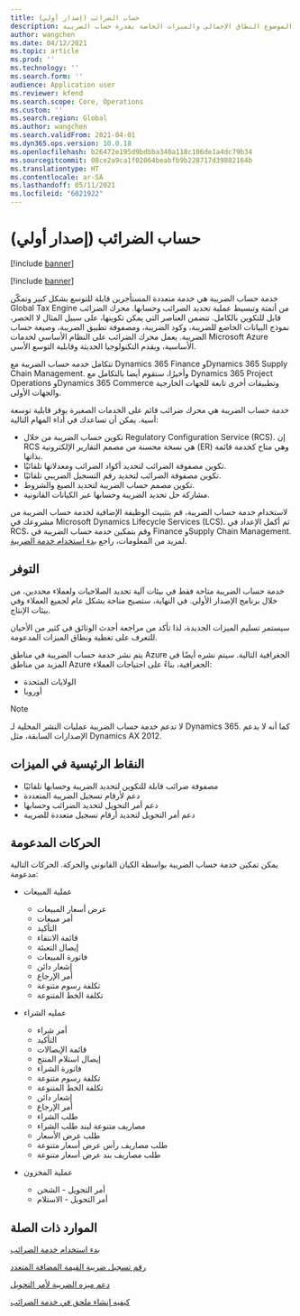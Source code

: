```yaml
---
title: (إصدار أولي) حساب الضرائب
description: يوضح هذا الموضوع النطاق الإجمالي والميزات الخاصة بقدرة حساب الضريبة.
author: wangchen
ms.date: 04/12/2021
ms.topic: article
ms.prod: ''
ms.technology: ''
ms.search.form: ''
audience: Application user
ms.reviewer: kfend
ms.search.scope: Core, Operations
ms.custom: ''
ms.search.region: Global
ms.author: wangchen
ms.search.validFrom: 2021-04-01
ms.dyn365.ops.version: 10.0.18
ms.openlocfilehash: b26472e195d9bdbba340a118c106de1a4dc79b34
ms.sourcegitcommit: 08ce2a9ca1f02064beabfb9b228717d39882164b
ms.translationtype: HT
ms.contentlocale: ar-SA
ms.lasthandoff: 05/11/2021
ms.locfileid: "6021922"
---
```

# <a name="tax-calculation-preview"></a>(إصدار أولي) حساب الضرائب

[!include [banner](../includes/banner.md)]

[!include [banner](../includes/preview-banner.md)]

خدمة حساب الضريبة هي خدمة متعددة المستأجرين قابلة للتوسع بشكل كبير وتمكّن Global Tax Engine من أتمتة وتبسيط عملية تحديد الضرائب وحسابها. محرك الضرائب قابل للتكوين بالكامل. تتضمن العناصر التي يمكن تكوينها، على سبيل المثال لا الحصر، نموذج البيانات الخاضع للضريبة، وكود الضريبة، ومصفوفة تطبيق الضريبة، وصيغة حساب الضريبة. يعمل محرك الضرائب على النظام الأساسي لخدمات Microsoft Azure الأساسية، ويقدم التكنولوجيا الحديثة وقابلية التوسع الأسي.

تتكامل خدمه حساب الضريبة مع Dynamics 365 Finance وDynamics 365 Supply Chain Management. وأخيرُا، ستقوم أيضا بالتكامل مع Dynamics 365 Project Operations وDynamics 365 Commerce وتطبيقات أخرى تابعة للجهات الخارجية والجهات الأولى.

خدمة حساب الضريبة هي محرك ضرائب قائم على الخدمات الصغيرة يوفر قابلية توسعة أسية. يمكن أن تساعدك في أداء المهام التالية:

- تكوين حساب الضريبة من خلال Regulatory Configuration Service (RCS). إن RCS هي نسخة محسنة من مصمم التقارير الإلكترونية (ER) وهي متاح كخدمة قائمة بذاتها.
- تكوين مصفوفة الضرائب لتحديد أكواد الضرائب ومعدلاتها تلقائيًا.
- تكوين مصفوفة الضرائب لتحديد رقم التسجيل الضريبي تلقائيًا.
- تكوين مصمم حساب الضريبة لتحديد الصيغ والشروط.
- مشاركة حل تحديد الضريبة وحسابها عبر الكيانات القانونية.

لاستخدام خدمة حساب الضريبة، قم بتثبيت الوظيفة الإضافية لخدمة حساب الضريبة من مشروعك في Microsoft Dynamics Lifecycle Services (LCS). ثم أكمل الإعداد في RCS، وقم بتمكين خدمة حساب الضريبة في Finance وSupply Chain Management. لمزيد من المعلومات، راجع [بدء استخدام خدمة الضريبة](./global-get-started-with-tax-calculation-service.md).

## <a name="availability"></a>التوفر

خدمة حساب الضريبة متاحة فقط في بيئات آلية تحديد الصلاحيات ولعملاء محددين، من خلال برنامج الإصدار الأولي. في النهاية، ستصبح متاحة بشكل عام لجميع العملاء وفي بيئات الإنتاج.

سيستمر تسليم الميزات الجديدة، لذا تأكد من مراجعة أحدث الوثائق في كثير من الأحيان للتعرف على تغطية ونطاق الميزات المدعومة.

يتم نشر خدمة حساب الضريبة في مناطق Azure الجغرافية التالية. سيتم نشره أيضًا في المزيد من مناطق Azure الجغرافية، بناءً على احتياجات العملاء:

- الولايات المتحدة
- أوروبا

> [!NOTE]
> لا تدعم خدمة حساب الضريبة عمليات النشر المحلية لـ Dynamics 365. كما أنه لا يدعم الإصدارات السابقة، مثل Dynamics AX 2012.

## <a name="feature-highlights"></a>النقاط الرئيسية في الميزات

- مصفوفة ضرائب قابلة للتكوين لتحديد الضريبة وحسابها تلقائيًا
- دعم لأرقام تسجيل الضريبة المتعددة
- دعم أمر التحويل لتحديد الضرائب وحسابها
- دعم أمر التحويل لتحديد أرقام تسجيل متعددة للضريبة

## <a name="supported-transactions"></a>الحركات المدعومة

يمكن تمكين خدمة حساب الضريبة بواسطة الكيان القانوني والحركة. الحركات التالية مدعومة:

- عملية المبيعات

    - عرض أسعار المبيعات
    - أمر مبيعات
    - التأكيد
    - قائمة الانتقاء
    - إيصال التعبئة
    - فاتورة المبيعات
    - إشعار دائن
    - أمر الإرجاع
    - تكلفة رسوم متنوعة
    - تكلفة الخط المتنوعة

- عمليه الشراء

    - أمر شراء
    - التأكيد
    - قائمة الإيصالات
    - إيصال استلام المنتج
    - فاتورة الشراء
    - تكلفة رسوم متنوعة
    - تكلفة الخط المتنوعة
    - إشعار دائن
    - أمر الإرجاع
    - طلب الشراء
    - مصاريف متنوعة لبند طلب الشراء
    - طلب عرض الأسعار
    - طلب مصاريف رأس عرض أسعار متنوعة
    - طلب مصاريف بند عرض أسعار متنوعة

- عملية المخزون

    - أمر التحويل - الشحن
    - أمر التحويل - الاستلام

## <a name="related-resources"></a>الموارد ذات الصلة

[بدء استخدام خدمة الضرائب](./global-get-started-with-tax-calculation-service.md)

[رقم تسجيل ضريبة القيمة المضافة المتعدد](./emea-multiple-vat-registration-numbers.md)

[دعم ميزه الضريبة لأمر التحويل](./tasks/tax-feature-support-for-transfer-order.md)

[كيفيه إنشاء ملحق في خدمة الضرائب](./tax-service-add-data-fields-tax-integration-by-extension.md)